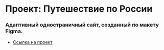 # Проект: Путешествие по России
### Адаптивный одностраничный сайт, созданный по макету Figma.

* [Ссылка на проект](https://github.com/Sflln/russian-travel.git)
